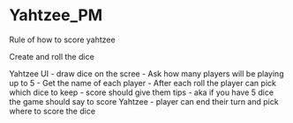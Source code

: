 # Yahtzee_PM

Rule of how to score yahtzee



Create and roll the dice



Yahtzee UI
    - draw dice on the scree
    - Ask how many players will be playing
        up to 5
    - Get the name of each player
    - After each roll the player can pick which dice to keep
        - score should give them tips - aka if you have 5 dice the game should say to score Yahtzee
    - player can end their turn and pick where to score the dice